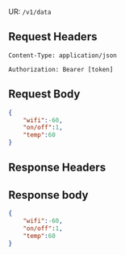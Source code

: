 UR: `/v1/data`

## Request Headers
`Content-Type: application/json`

`Authorization: Bearer [token]`

## Request Body
```json
{
	"wifi":-60,
	"on/off":1,
	"temp":60
}
```

## Response Headers

## Response body
```json
{
	"wifi":-60,
	"on/off":1,
	"temp":60
}
```